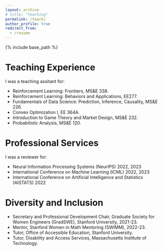 ```yaml
---
layout: archive
# title: "Teaching"
permalink: /teach/
author_profile: true
redirect_from:
  - /resume
---
```


{% include base_path %}

Teaching Experience
======
I was a teaching assitant for: 
* Reinforcement Learning: Frontiers, MS&E 338.  
* Reinforcement Learning: Behaviors and Applications, EE277. 
* Fundamentals of Data Science: Prediction, Inference, Causality, MS&E 226. 
* Convex Optimization I, EE 364A. 
* Introduction to Game Theory and Market Design, MS&E 232. 
* Probabilistic Analysis, MS&E 120. 


Professional Services 
======
I was a reviewer for: 
* Neural Information Processing Systems (NeurIPS) 2022, 2023
* International Conference on Machine Learning (ICML) 2022, 2023
* International Conference on Artificial Intelligence and Statistics (AISTATS) 2022


Diversity and Inclusion 
======
* Secretary and Professional Development Chair, Graduate Society for Women Engineers (GradSWE), Stanford University, 2021-23.
* Mentor, Stanford Women in Math Mentoring (SWIMM), 2022-23. 
* Tutor, Office of Accessible Education, Stanford University.  
* Tutor, Disability and Access Services, Massachusetts Institute of Technology.  
